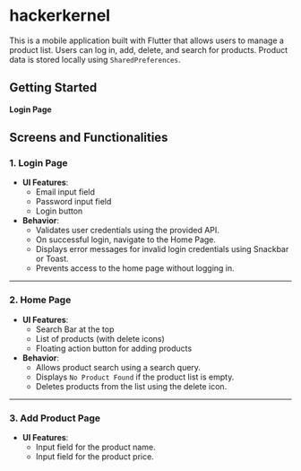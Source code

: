 # hackerkernel

This is a mobile application built with Flutter that allows users to manage a product list. Users can log in, add, delete, and search for products. Product data is stored locally using `SharedPreferences`.

## Getting Started

**Login Page**

## Screens and Functionalities

### 1. **Login Page**
- **UI Features**:
  - Email input field
  - Password input field
  - Login button
- **Behavior**:
  - Validates user credentials using the provided API.
  - On successful login, navigate to the Home Page.
  - Displays error messages for invalid login credentials using Snackbar or Toast.
  - Prevents access to the home page without logging in.

---

### 2. **Home Page**
- **UI Features**:
  - Search Bar at the top
  - List of products (with delete icons)
  - Floating action button for adding products
- **Behavior**:
  - Allows product search using a search query.
  - Displays `No Product Found` if the product list is empty.
  - Deletes products from the list using the delete icon.

---

### 3. **Add Product Page**
- **UI Features**:
  - Input field for the product name.
  - Input field for the product price.
